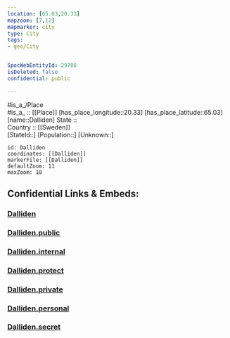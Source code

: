 ```yaml
---
location: [65.03,20.33] 
mapzoom: [7,12] 
mapmarker: city 
type: City
tags:
- geo/City


SpocWebEntityId: 29708
isDeleted: false
confidential: public

---
```

#is_a_/Place  
#is_a_ :: [[Place]] 
[has_place_longitude::20.33] 
[has_place_latitude::65.03] 
[name::Dalliden] 
State ::  
Country :: [[Sweden]]  
[StateId::] 
[Population::] 
[Unknown::] 


```leaflet
id: Dalliden
coordinates: [[Dalliden]] 
markerFile: [[Dalliden]] 
defaultZoom: 11 
maxZoom: 18
```


## Confidential Links & Embeds: 

### [Dalliden](/_Standards/Earth/Continent/Europe/Europe~North/Sweden/Provinces~Sweden/Västerbotten/City/Dalliden.md) 

### [Dalliden.public](/_public/Earth/Continent/Europe/Europe~North/Sweden/Provinces~Sweden/Västerbotten/City/Dalliden.public.md) 

### [Dalliden.internal](/_internal/Earth/Continent/Europe/Europe~North/Sweden/Provinces~Sweden/Västerbotten/City/Dalliden.internal.md) 

### [Dalliden.protect](/_protect/Earth/Continent/Europe/Europe~North/Sweden/Provinces~Sweden/Västerbotten/City/Dalliden.protect.md) 

### [Dalliden.private](/_private/Earth/Continent/Europe/Europe~North/Sweden/Provinces~Sweden/Västerbotten/City/Dalliden.private.md) 

### [Dalliden.personal](/_personal/Earth/Continent/Europe/Europe~North/Sweden/Provinces~Sweden/Västerbotten/City/Dalliden.personal.md) 

### [Dalliden.secret](/_secret/Earth/Continent/Europe/Europe~North/Sweden/Provinces~Sweden/Västerbotten/City/Dalliden.secret.md)

